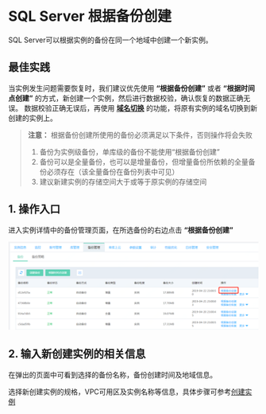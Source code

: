 # SQL Server 根据备份创建
SQL Server可以根据实例的备份在同一个地域中创建一个新实例。

## 最佳实践
当实例发生问题需要恢复时，我们建议优先使用 **“根据备份创建”** 或者 **“根据时间点创建”** 的方式，新创建一个实例，然后进行数据校验，确认恢复的数据正确无误。 数据校验正确无误后，再使用 [**域名切换**](../../Instance/Exchanged-DNS.md) 的功能，将原有实例的域名切换到新创建的实例上。

> **注意：**
>根据备份创建所使用的备份必须满足以下条件，否则操作将会失败
>1. 备份为实例级备份，单库级的备份不能使用“根据备份创建”
>2. 备份可以是全量备份，也可以是增量备份，但增量备份所依赖的全量备份必须存在（该全量备份在备份列表中可见）
>3. 建议新建实例的存储空间大于或等于原实例的存储空间

## 1. 操作入口
进入实例详情中的备份管理页面，在所选备份的右边点击 **“根据备份创建”**

![根据备份创建1](../../../../../../image/RDS/SQL-Server-Create-From-Backup-1.png)

## 2. 输入新创建实例的相关信息
在弹出的页面中可看到选择的备份名称，备份创建时间及地域信息。

选择新创建实例的规格，VPC可用区及实例名称等信息，具体步骤可参考[创建实例](https://docs.jdcloud.com/cn/rds/create-instance)
